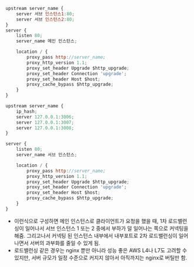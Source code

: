 ```jsx
upstream server_name {
	server 서브 인스턴스1:80;
	server 서브 인스턴스2:80;
}
server {
	listen 80;
	server_name 메인 인스턴스;

	location / {
		proxy_pass http://server_name;
		proxy_http_version 1.1;
		proxy_set_header Upgrade $http_upgrade;
		proxy_set_header Connection 'upgrade';
		proxy_set_header Host $host;
		proxy_cache_bypass $http_upgrade;
	}
}
```

```jsx
upstream server_name {
	ip_hash;
	server 127.0.0.1:3006;
	server 127.0.0.1:3007;
	server 127.0.0.1:3008;
}

server {
	listen 80;
	server_name 서브 인스턴스;

	location / {
		proxy_pass http://server_name;
		proxy_http_version 1.1;
		proxy_set_header Upgrade $http_upgrade;
		proxy_set_header Connection 'upgrade';
		proxy_set_header Host $host;
		proxy_cache_bypass $http_upgrade;
	}
}
```

- 이런식으로 구성하면 메인 인스턴스로 클라이언트가 요청을 했을 때, 1차 로드밸런싱이 일어나서 서브 인스턴스 1 또는 2 중에서 부하가 덜 일어나는 쪽으로 커넥팅을 해줌. 그리고나서 커넥팅 된 인스턴스 내부에서 내부포트로 2차 로드밸런싱이 일어나면서 서버의 과부화를 줄일 수 있게 됨.
- 로드밸런싱 같은 경우는 nginx 뿐만 아니라 성능 좋은 AWS L4나 L7도 고려할 수 있지만, 서버 규모가 일정 수준으로 커지지 않아서 아직까지는 nginx로 버틸만 함.
